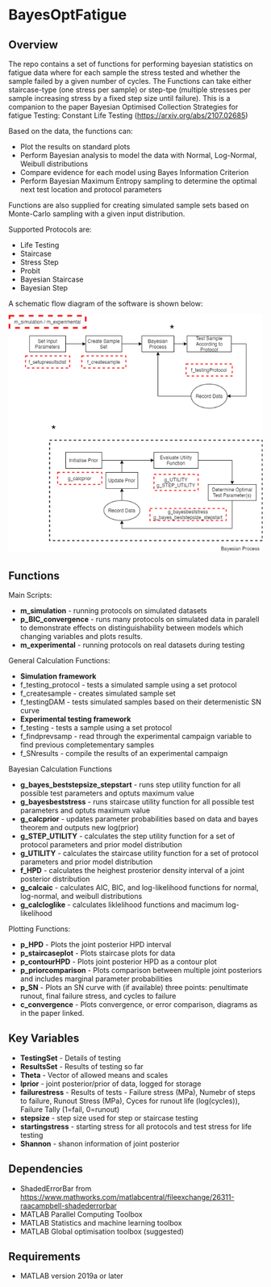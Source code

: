 # BayesOptFatigue

## Overview

The repo contains a set of functions for performing bayesian statistics on fatigue data where for each sample the stress tested and whether the sample failed by a given number of cycles. The Functions can take either staircase-type (one stress per sample) or step-tpe (multiple stresses per sample increasing stress by a fixed step size until failure).
This is a companion to the paper Bayesian Optimised Collection Strategies for fatigue Testing: Constant Life Testing (https://arxiv.org/abs/2107.02685)

Based on the data, the functions can:

* Plot the results on standard plots
* Perform Bayesian analysis to model the data with Normal, Log-Normal, Weibull distributions
* Compare evidence for each model using Bayes Information Criterion
* Perform Bayesian Maximum Entropy sampling to determine the optimal next test location and protocol parameters

Functions are also supplied for creating simulated sample sets based on Monte-Carlo sampling with a given input distribution.

Supported Protocols are:

* Life Testing
* Staircase
* Stress Step
* Probit
* Bayesian Staircase
* Bayesian Step

A schematic flow diagram of the software is shown below:

![Flow Chart of Code](./code_flowchart.png) 

## Functions

Main Scripts:

* **m_simulation** - running protocols on simulated datasets
* **p_BIC_convergence** - runs many protocols on simulated data in paralell to demonstrate effects on distinguishability between models which changing variables and plots results.
* **m_experimental** - running protocols on real datasets during testing

General Calculation Functions:

* **Simulation framework**
* f_testing_protocol - tests a simulated sample using a set protocol
* f_createsample - creates simulated sample set
* f_testingDAM - tests simulated samples based on their determenistic SN curve
* **Experimental testing framework**
* f_testing - tests a sample using a set protocol
* f_findprevsamp - read through the experimental campaign variable to find previous completementary samples
* f_SNresults - compile the results of an experimental campaign

Bayesian Calculation Functions
* **g_bayes_beststepsize_stepstart** - runs step utility function for all possible test parameters and optuts maximum value
* **g_bayesbeststress** - runs staircase utility function for all possible test parameters and optuts maximum value
* **g_calcprior** - updates parameter probabilities based on data and bayes theorem and outputs new log(prior)
* **g_STEP_UTILITY** - calculates the step utility function for a set of protocol parameters and prior model distribution
* **g_UTILITY** - calculates the staircase utility function for a set of protocol parameters and prior model distribution
* **f_HPD** - calculates the heighest prosterior density interval of a joint posterior distribution
* **g_calcaic** - calculates AIC, BIC, and log-likelihood functions for normal, log-normal, and weibull distributions
* **g_calcloglike** - calculates liklelihood functions and macimum log-likelihood

Plotting Functions:

* **p_HPD** - Plots the joint posterior HPD interval
* **p_staircaseplot** - Plots staircase plots for data
* **p_contourHPD** - Plots joint posterior HPD as a contour plot
* **p_priorcomparison** - Plots comparison between multiple joint posteriors and includes marginal parameter probabilities
* **p_SN** - Plots an SN curve with (if available) three points: penultimate runout, final failure stress, and cycles to failure
* **c_convergence** - Plots convergence, or error comparison, diagrams as in the paper linked. 


## Key Variables

* **TestingSet** - Details of testing
* **ResultsSet** - Results of testing so far
* **Theta** - Vector of allowed means and scales
* **lprior** - joint posterior/prior of data, logged for storage
* **failurestress** - Results of tests - Failure stress (MPa), Numebr of steps to failure, Runout Stress (MPa), Cyces for runout life (log(cycles)), Failure Tally (1=fail, 0=runout)
* **stepsize** - step size used for step or staircase testing
* **startingstress** - starting stress for all protocols and test stress for life testing
* **Shannon** - shanon information of joint posterior


## Dependencies
* ShadedErrorBar from https://www.mathworks.com/matlabcentral/fileexchange/26311-raacampbell-shadederrorbar
* MATLAB Parallel Computing Toolbox
* MATLAB Statistics and machine learning toolbox
* MATLAB Global optimisation toolbox (suggested)

## Requirements
* MATLAB version 2019a or later



